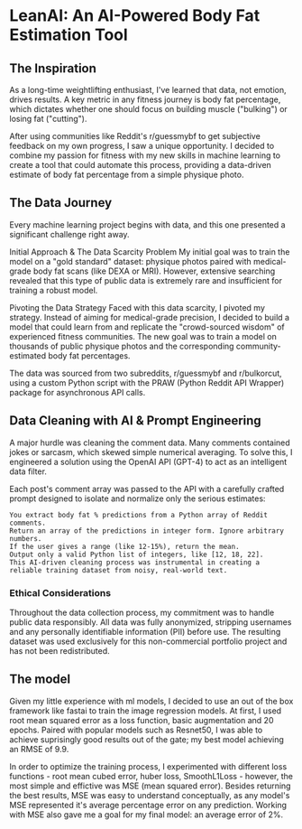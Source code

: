 # LeanAI: An AI-Powered Body Fat Estimation Tool
## The Inspiration
As a long-time weightlifting enthusiast, I've learned that data, not emotion, drives results. A key metric in any fitness journey is body fat percentage, which dictates whether one should focus on building muscle ("bulking") or losing fat ("cutting").

After using communities like Reddit's r/guessmybf to get subjective feedback on my own progress, I saw a unique opportunity. I decided to combine my passion for fitness with my new skills in machine learning to create a tool that could automate this process, providing a data-driven estimate of body fat percentage from a simple physique photo.

## The Data Journey
Every machine learning project begins with data, and this one presented a significant challenge right away.

Initial Approach & The Data Scarcity Problem
My initial goal was to train the model on a "gold standard" dataset: physique photos paired with medical-grade body fat scans (like DEXA or MRI). However, extensive searching revealed that this type of public data is extremely rare and insufficient for training a robust model.

Pivoting the Data Strategy
Faced with this data scarcity, I pivoted my strategy. Instead of aiming for medical-grade precision, I decided to build a model that could learn from and replicate the "crowd-sourced wisdom" of experienced fitness communities. The new goal was to train a model on thousands of public physique photos and the corresponding community-estimated body fat percentages.

The data was sourced from two subreddits, r/guessmybf and r/bulkorcut, using a custom Python script with the PRAW (Python Reddit API Wrapper) package for asynchronous API calls.

## Data Cleaning with AI & Prompt Engineering
A major hurdle was cleaning the comment data. Many comments contained jokes or sarcasm, which skewed simple numerical averaging. To solve this, I engineered a solution using the OpenAI API (GPT-4) to act as an intelligent data filter.

Each post's comment array was passed to the API with a carefully crafted prompt designed to isolate and normalize only the serious estimates:

```
You extract body fat % predictions from a Python array of Reddit comments.
Return an array of the predictions in integer form. Ignore arbitrary numbers.
If the user gives a range (like 12-15%), return the mean.
Output only a valid Python list of integers, like [12, 18, 22].
This AI-driven cleaning process was instrumental in creating a reliable training dataset from noisy, real-world text.
```

### Ethical Considerations
Throughout the data collection process, my commitment was to handle public data responsibly. All data was fully anonymized, stripping usernames and any personally identifiable information (PII) before use. The resulting dataset was used exclusively for this non-commercial portfolio project and has not been redistributed.

## The model

Given my little experience with ml models, I decided to use an out of the box framework like fastai to train the image regression models. At first, I used root mean squared error as a loss function, basic augmentation and 20 epochs. Paired with popular models such as Resnet50, I was able to achieve suprisingly good results out of the gate; my best model achieving an RMSE of 9.9. 

In order to optimize the training process, I experimented with different loss functions - root mean cubed error, huber loss, SmoothL1Loss - however, the most simple and effictive was MSE (mean squared error). Besides returning the best results, MSE was easy to understand conceptually, as any model's MSE represented it's average percentage error on any prediction. Working with MSE also gave me a goal for my final model: an average error of 2%.